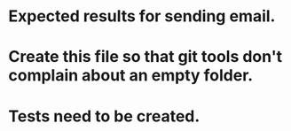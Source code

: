 # Expected results for sending email.
# Create this file so that git tools don't complain about an empty folder.
# Tests need to be created.
